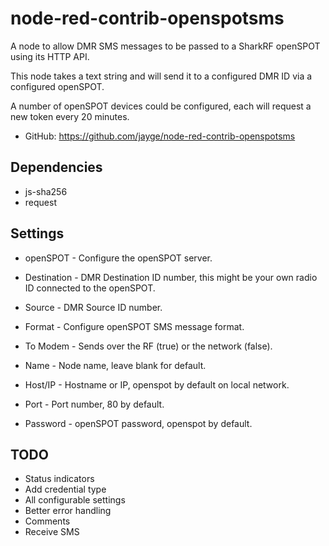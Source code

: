 # node-red-contrib-openspotsms

A node to allow DMR SMS messages to be passed to a SharkRF openSPOT using its HTTP API.

This node takes a text string and will send it to a configured DMR ID via a configured openSPOT.

A number of openSPOT devices could be configured, each will request a new token every 20 minutes.

- GitHub:  https://github.com/jayge/node-red-contrib-openspotsms

## Dependencies 

* js-sha256
* request

## Settings

* openSPOT - Configure the openSPOT server.
* Destination - DMR Destination ID number, this might be your own radio ID connected to the openSPOT.
* Source - DMR Source ID number.
* Format - Configure openSPOT SMS message format.
* To Modem - Sends over the RF (true) or the network (false).
* Name - Node name, leave blank for default.

* Host/IP - Hostname or IP, openspot by default on local network.
* Port - Port number, 80 by default.
* Password - openSPOT password, openspot by default.

## TODO

* Status indicators
* Add credential type
* All configurable settings
* Better error handling
* Comments
* Receive SMS
